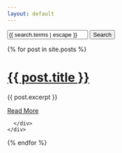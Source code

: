 ```yaml
---
layout: default
---
```


<form class="search" action="/search">
    <input type="text" placeholder="Search" name="q" value="{{ search.terms | escape }}"  />
    <input type="submit" value="Search" />
</form>

<div class="row">
  {% for post in site.posts %}
    <div class="col-sm-12">
    <div class="card">
      <div class="card-body">
        <h5 class="card-title"><h1><a href="{{ site.baseurl }}{{ post.url }}">{{ post.title }}</a></h1></h5>
        <p class="card-text"> {{ post.excerpt }}</p>
                <a href="{{ site.baseurl }}{{ post.url }}" class="btn btn-primary">Read More</a>

      </div>
    </div>
  </div>
  {% endfor %}
</div>
